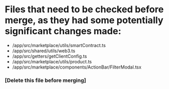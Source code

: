 # Files that need to be checked before merge, as they had some potentially significant changes made:

- /app/src/marketplace/utils/smartContract.ts
- /app/src/shared/utils/web3.ts
- /app/src/getters/getClientConfig.ts
- /app/src/marketplace/utils/product.ts
- /app/src/marketplace/components/ActionBar/FilterModal.tsx


### [Delete this file before merging]
